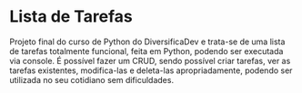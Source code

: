 # Lista de Tarefas
Projeto final do curso de Python do DiversificaDev e trata-se de uma lista de tarefas totalmente funcional, feita em Python, podendo ser executada via console. É possível fazer um CRUD, sendo possível criar tarefas, ver as tarefas existentes, modifica-las e deleta-las apropriadamente, podendo ser utilizada no seu cotidiano sem dificuldades.
